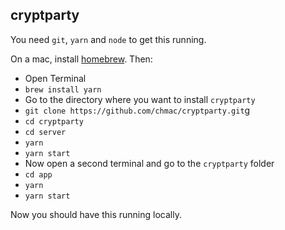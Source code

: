 ## cryptparty

You need `git`, `yarn` and `node` to get this running.

On a mac, install [homebrew](https://brew.sh/). Then:

- Open Terminal
- `brew install yarn`
- Go to the directory where you want to install `cryptparty`
- `git clone https://github.com/chmac/cryptparty.git`g
- `cd cryptparty`
- `cd server`
- `yarn`
- `yarn start`
- Now open a second terminal and go to the `cryptparty` folder
- `cd app`
- `yarn`
- `yarn start`

Now you should have this running locally.

